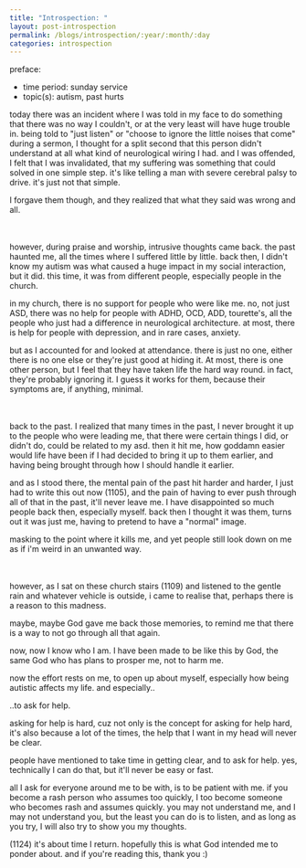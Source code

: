 ```yaml
---
title: "Introspection: "
layout: post-introspection
permalink: /blogs/introspection/:year/:month/:day
categories: introspection
---
```


<!--

<span class='disable-selection' ondblclick="this.innerHTML=''">&lt;<b>REDACTED</b>&gt;</span>

-->

preface:
* time period: sunday service
* topic(s): autism, past hurts

today there was an incident where I was told in my face to do something that there was no way I couldn't, or at the very least will have huge trouble in. being told to "just listen" or "choose to ignore the little noises that come" during a sermon, I thought for a split second that this person didn't understand at all what kind of neurological wiring I had. and I was offended, I felt that I was invalidated, that my suffering was something that could solved in one simple step. it's like telling a man with severe cerebral palsy to drive. it's just not that simple.

I forgave them though, and they realized that what they said was wrong and all.<br><br><br>

however, during praise and worship, intrusive thoughts came back. the past haunted me, all the times where I suffered little by little. back then, I didn't know my autism was what caused a huge impact in my social interaction, but it did. this time, it was from different people, especially people in the church. 

in my church, there is no support for people who were like me. no, not just ASD, there was no help for people with ADHD, OCD, ADD, tourette's, all the people who just had a difference in neurological architecture. at most, there is help for people with depression, and in rare cases, anxiety.

but as I accounted for and looked at attendance. there is just no one, either there is no one else or they're just good at hiding it. At most, there is one other person, but I feel that they have taken life the hard way round. in fact, they're probably ignoring it. I guess it works for them, because their symptoms are, if anything, minimal.<br><br><br>

back to the past. I realized that many times in the past, I never brought it up to the people who were leading me, that there were certain things I did, or didn't do, could be related to my asd. then it hit me, how goddamn easier would life have been if I had decided to bring it up to them earlier, and having being brought through how I should handle it earlier. 

and as I stood there, the mental pain of the past hit harder and harder, I just had to write this out now (1105), and the pain of having to ever push through all of that in the past, it'll never leave me. I have disappointed so much people back then, especially myself. back then I thought it was them, turns out it was just me, having to pretend to have a "normal" image.

masking to the point where it kills me, and yet people still look down on me as if i'm weird in an unwanted way.<br><br><br>

however, as I sat on these church stairs (1109) and listened to the gentle rain and whatever vehicle is outside, i came to realise that, perhaps there is a reason to this madness.

maybe, maybe God gave me back those memories, to remind me that there is a way to not go through all that again. 

now, now I know who I am. I have been made to be like this by God, the same God who has plans to prosper me, not to harm me.

now the effort rests on me, to open up about myself, especially how being autistic affects my life. and especially..

..to ask for help. 

asking for help is hard, cuz not only is the concept for asking for help hard, it's also because a lot of the times, the help that I want in my head will never be clear. 

people have mentioned to take time in getting clear, and to ask for help. yes, technically I can do that, but it'll never be easy or fast. 

all I ask for everyone around me to be with, is to be patient with me. if you become a rash person who assumes too quickly, I too become someone who becomes rash and assumes quickly. you may not understand me, and I may not understand you, but the least you can do is to listen, and as long as you try, I will also try to show you my thoughts.

(1124) it's about time I return. hopefully this is what God intended me to ponder about. and if you're reading this, thank you :) 